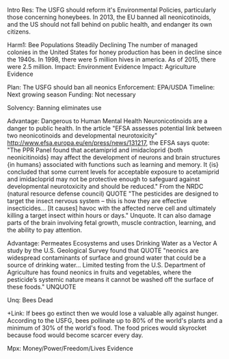 Intro
	Res: The USFG should reform it's Environmental Policies, particularly those concerning honeybees.
	In 2013, the EU banned all neonicotinoids, and the US should not fall behind on public health, and endanger its own citizens.
	

Harm1: Bee Populations Steadily Declining
	The number of managed colonies in the United States for honey production has been in decline since the 1940s. In 1998, there were 5 million hives in america. As of 2015, there were 2.5 million. 
	Impact: Environment
		Evidence
	Impact: Agriculture
		Evidence

Plan: The USFG should ban all neonics
	Enforcement: EPA/USDA
	Timeline: Next growing season
	Funding: Not necessary

Solvency: Banning eliminates use

Advantage: Dangerous to Human Mental Health
	Neuronicotinoids are a danger to public health. In the article "EFSA assesses potential link between two neonicotinoids and developmental neurotoxicity" http://www.efsa.europa.eu/en/press/news/131217, the EFSA says quote: "The PPR Panel found that acetamiprid  and imidacloprid {both neonicitinoids} may affect the development of neurons and brain structures {in humans} associated with functions such as learning and memory. It {is} concluded that some current levels for acceptable exposure to acetamiprid and imidacloprid may not be protective enough to safeguard against developmental neurotoxicity and should be reduced." From the NRDC (natural resource defense council) QUOTE "The pesticides are designed to target the insect nervous system – this is how they are effective insecticides... [It causes] havoc with the affected nerve cell and ultimately killing a target insect within hours or days." Unquote. It can also damage parts of the brain involving fetal growth, muscle contraction, learning, and the ability to pay attention.

Advantage: Permeates Ecosystems and uses Drinking Water as a Vector
	A study by the U.S. Geological Survey found that QUOTE "neonics are widespread contaminants of surface and ground water that could be a source of drinking water... Limited testing from the U.S. Department of Agriculture has found neonics in fruits and vegetables, where the pesticide’s systemic nature means it cannot be washed off the surface of these foods." UNQUOTE	
	
Unq: Bees Dead

+Link: If bees go extinct then we would lose a valuable ally against hunger. According to the USFG, bees pollinate up to 80% of the world's plants and a minimum of 30% of the world's food. The food prices would skyrocket because food would become scarcer every day.

Mpx: Money/Power/Freedom/Lives
	Evidence
